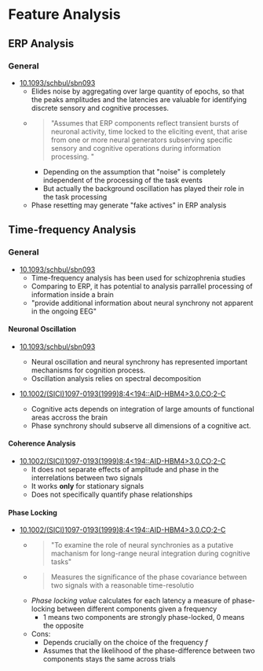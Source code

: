 # Feature Analysis

## ERP Analysis

### General

- [10.1093/schbul/sbn093](https://dx.doi.org/10.1093%2Fschbul%2Fsbn093)
    - Elides noise by aggregating over large quantity of epochs,
    so that the peaks amplitudes and the latencies are valuable for identifying
    discrete sensory and cognitive processes.
    - > "Assumes that ERP components reflect transient bursts of neuronal activity,
      > time locked to the eliciting event, that arise from one or more neural generators
      > subserving specific sensory and cognitive operations during information processing. "
      - Depending on the assumption that "noise" is completely independent
      of the processing of the task events
      - But actually the background oscillation has played
      their role in the task processing
    - Phase resetting may generate "fake actives" in ERP analysis

## Time-frequency Analysis

### General

- [10.1093/schbul/sbn093](https://dx.doi.org/10.1093%2Fschbul%2Fsbn093)
    - Time-frequency analysis has been used for schizophrenia studies
    - Comparing to ERP, it has potential to analysis parrallel processing
    of information inside a brain
    - "provide additional information about neural synchrony not apparent in the ongoing EEG"


#### Neuronal Oscillation

- [10.1093/schbul/sbn093](https://dx.doi.org/10.1093%2Fschbul%2Fsbn093)
    - Neural oscillation and neural synchrony has represented important
    mechanisms for cognition process.
    - Oscillation analysis relies on spectral decomposition

- [10.1002/(SICI)1097-0193(1999)8:4<194::AID-HBM4>3.0.CO;2-C](https://doi.org/10.1002/(SICI)1097-0193(1999)8:4%3C194::AID-HBM4%3E3.0.CO;2-C)
    - Cognitive acts depends on integration of large amounts of functional
    areas accross the brain
    - Phase synchrony should subserve all dimensions of a cognitive act.

#### Coherence Analysis
- [10.1002/(SICI)1097-0193(1999)8:4<194::AID-HBM4>3.0.CO;2-C](https://doi.org/10.1002/(SICI)1097-0193(1999)8:4%3C194::AID-HBM4%3E3.0.CO;2-C)
    - It does not separate effects of amplitude and phase in the interrelations between two signals
    - It works **only** for stationary signals
    - Does not specifically quantify phase relationships

#### Phase Locking

- [10.1002/(SICI)1097-0193(1999)8:4<194::AID-HBM4>3.0.CO;2-C](https://doi.org/10.1002/(SICI)1097-0193(1999)8:4%3C194::AID-HBM4%3E3.0.CO;2-C)
    - > "To examine the role of neural synchronies as a putative
        > machanism for long-range neural integration during cognitive tasks"
    - > Measures the significance of the phase covariance between two signals
        > with a reasonable time-resolutio
    - _Phase locking value_ calculates for each latency a measure
    of phase-locking between different components given a frequency
        - 1 means two components are strongly phase-locked,
        0 means the opposite
    - Cons:
        - Depends crucially on the choice of the frequency $f$
        - Assumes that the likelihood of the phase-difference
        between two components stays the same across trials